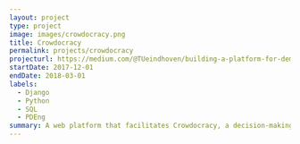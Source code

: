 ```yaml
---
layout: project
type: project
image: images/crowdocracy.png
title: Crowdocracy
permalink: projects/crowdocracy
projecturl: https://medium.com/@TUeindhoven/building-a-platform-for-democratic-decision-making-694e4ea23570
startDate: 2017-12-01
endDate: 2018-03-01
labels:
  - Django
  - Python
  - SQL
  - PDEng
summary: A web platform that facilitates Crowdocracy, a decision-making process that relies on the wisdom and diversity of the crowd in order to produce the best possible results.
---
```

